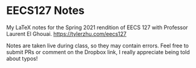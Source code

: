 # EECS127 Notes

My LaTeX notes for the Spring 2021 rendition of EECS 127 with Professor Laurent El Ghouai. https://tylerzhu.com/eecs127

Notes are taken live during class, so they may contain errors. Feel free to submit PRs or comment on the Dropbox link, I really appreciate being told about typos!
